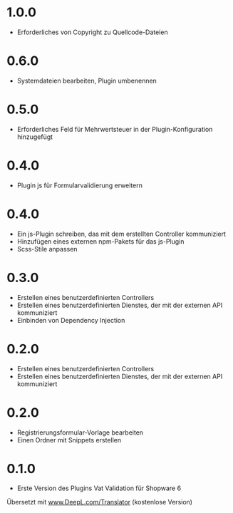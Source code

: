 # 1.0.0
- Erforderliches von Copyright zu Quellcode-Dateien

# 0.6.0
- Systemdateien bearbeiten, Plugin umbenennen

# 0.5.0
- Erforderliches Feld für Mehrwertsteuer in der Plugin-Konfiguration hinzugefügt

# 0.4.0
- Plugin js für Formularvalidierung erweitern

# 0.4.0
- Ein js-Plugin schreiben, das mit dem erstellten Controller kommuniziert
- Hinzufügen eines externen npm-Pakets für das js-Plugin
- Scss-Stile anpassen

# 0.3.0
- Erstellen eines benutzerdefinierten Controllers
- Erstellen eines benutzerdefinierten Dienstes, der mit der externen API kommuniziert
- Einbinden von Dependency Injection

# 0.2.0
- Erstellen eines benutzerdefinierten Controllers
- Erstellen eines benutzerdefinierten Dienstes, der mit der externen API kommuniziert

# 0.2.0
- Registrierungsformular-Vorlage bearbeiten
- Einen Ordner mit Snippets erstellen

# 0.1.0
- Erste Version des Plugins Vat Validation für Shopware 6

Übersetzt mit www.DeepL.com/Translator (kostenlose Version)